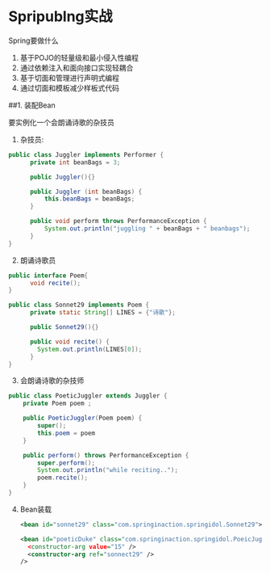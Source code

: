 # Spripublng实战

Spring要做什么

1. 基于POJO的轻量级和最小侵入性编程
2. 通过依赖注入和面向接口实现轻耦合
3. 基于切面和管理进行声明式编程
4. 通过切面和模板减少样板式代码

##1. 装配Bean

要实例化一个会朗诵诗歌的杂技员

1.  杂技员:
  ```java
  public class Juggler implements Performer {
        private int beanBags = 3;

        public Juggler(){}

        public Juggler (int beanBags) {
            this.beanBags = beanBags;
        }

        public void perform throws PerformanceException {
            System.out.println("juggling " + beanBags + " beanbags");
        }
  }
  ```

2.  朗诵诗歌员

  ```java
  public interface Poem{
        void recite();
  }
  
  public class Sonnet29 implements Poem {
        private static String[] LINES = {"诗歌"};

        public Sonnet29(){}

        public void recite() {
          System.out.println(LINES[0]);
        }
  }
  ```
3. 会朗诵诗歌的杂技师

  ```java
  public class PoeticJuggler extends Juggler {
      private Poem poem ;

      public PoeticJuggler(Poem poem) {
          super();
          this.poem = poem
      }

      public perform() throws PerformanceException {
          super.perform();
          System.out.println("while reciting..");
          poem.recite();
      } 
  }
  ```
  
4. Bean装载
    
    ```xml
    <bean id="sonnet29" class="com.springinaction.springidol.Sonnet29">
    
    <bean id="poeticDuke" class="com.springinaction.springidol.PoeicJuggler"
      <constructor-arg value="15" />
      <constructor-arg ref="sonnect29" /> 
    />
    ```
